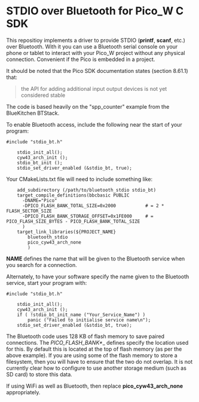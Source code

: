 # STDIO over Bluetooth for Pico_W C SDK

This repositioy implements a driver to provide STDIO
(__printf__, __scanf__, etc.) over Bluetooth. With it
you can use a Bluetooth serial console on your phone or
tablet to interact with your Pico_W project without any
physical connection. Convenient if the Pico is embedded
in a project.

It should be noted that the Pico SDK documentation states
(section 8.61.1) that:

> the API for adding additional input output devices is not
> yet considered stable

The code is based heavily on the "spp_counter" example
from the BlueKitchen BTStack.

To enable Bluetooth access, include the following near
the start of your program:

````
#include "stdio_bt.h"

    stdio_init_all();
    cyw43_arch_init ();
    stdio_bt_init ();
    stdio_set_driver_enabled (&stdio_bt, true);
````

Your CMakeLists.txt file will need to include something like:

````
    add_subdirectory (/path/to/bluetooth_stdio stdio_bt)
    target_compile_definitions(bbcbasic PUBLIC
      -DNAME="Pico"
      -DPICO_FLASH_BANK_TOTAL_SIZE=0x2000           # = 2 * FLASH_SECTOR_SIZE
      -DPICO_FLASH_BANK_STORAGE_OFFSET=0x1FE000     # = PICO_FLASH_SIZE_BYTES - PICO_FLASH_BANK_TOTAL_SIZE
      )
    target_link_libraries(${PROJECT_NAME}
        bluetooth_stdio
        pico_cyw43_arch_none
        )
````

__NAME__ defines the name that will be given to the Bluetooth
service when you search for a connection.

Alternately, to have your software specify the name given to the Bluetooth service, start your program with:

````
#include "stdio_bt.h"

    stdio_init_all();
    cyw43_arch_init ();
    if ( !stdio_bt_init_name ("Your_Service_Name") )
        panic ("Failed to initialise service name\n");
    stdio_set_driver_enabled (&stdio_bt, true);
````

The Bluetooth code uses 128 KB of flash memory to save
paired connections. The __PICO_FLASH_BANK_*__ defines specify
the location used for this. By default this is located at the
top of flash memory (as per the above example). If you are
using some of the flash memory to store a filesystem, then
you will have to ensure that the two do not overlap. It is
not currently clear how to configure to use another storage
medium (such as SD card) to store this data.

If using WiFi as well as Bluetooth, then replace
__pico_cyw43_arch_none__ appropriately.
